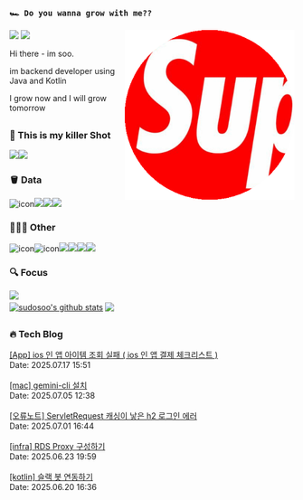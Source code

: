 ### `🏎️ Do you wanna grow with me??` 
<img src="/images/profileSudoSoo.png" width="300" height="300"  align='right'/>
<a href="https://soobysu.tistory.com/"><img src="https://img.shields.io/badge/Tech%20Blog-11B48A?style=flat-square&logo=Blogger&logoColor=white&link=https://soobysu.tistory.com/"/></a>

<a href="https://www.notion.so/sudosoo/a7bae94c1caf4239bb49d45f434ab271">
<img src="https://img.shields.io/badge/Notion-000000?style=flat-square&logo=notion&logoColor=white&link=https://www.notion.so/sudosoo/a7bae94c1caf4239bb49d45f434ab271"/></a>

Hi there - im soo. 

im backend developer using Java and Kotlin

I grow now and I will grow tomorrow
##
### 🎲 This is my killer Shot
<img src="https://img.shields.io/badge/Java-007396?style=flat&logo=OpenJDK&logoColor=white"/><img src="https://img.shields.io/badge/kotlin-7F52FF?style=flat&logo=kotlin&logoColor=white"/>

### 🪣 Data
<img src="https://techstack-generator.vercel.app/mysql-icon.svg" alt="icon" width="43" style="width: 43px; height: 43px; margin-right: 0px; margin-bottom: 0px;" /><img src="https://img.shields.io/badge/postgreSQL-4169E1?style=flat&logo=postgresql&logoColor=white"/><img src="https://img.shields.io/badge/redis-DC382D?style=flat&logo=redis&logoColor=white"/><img src="https://img.shields.io/badge/elastic%20stack-005571?style=flat&logo=elasticstack&logoColor=white"/>

### 🧚🏻‍♂️ Other
<img src="https://techstack-generator.vercel.app/docker-icon.svg" alt="icon" width="43" height="43"/><img src="https://techstack-generator.vercel.app/aws-icon.svg" alt="icon" width="43" style="width: 43px; height: 43px;"/><img src="https://img.shields.io/badge/NGINX-009639?style=flat&logo=NGINX&logoColor=ffffff"><img src="https://img.shields.io/badge/github-181717?style=flat&logo=github&logoColor=white"><img src="https://img.shields.io/badge/synology-181717?style=flat&logo=synology&logoColor=#B5B5B6"><img src="https://img.shields.io/badge/jenkins-000000?style=flat&logo=jenkins&logoColor=white"/>

### 🔍 Focus
<img src="https://img.shields.io/badge/apache%20kafka-231F20?style=flat&logo=apachekafka&logoColor=white"/>

<br/>
<a href="https://github.com/sudosoo"><img align="center" style="height:180px" src="https://github-readme-stats.vercel.app/api?username=sudosoo&rank_icon=github&show_icons=true&include_all_commits=true&hide_border=true&icon_color=ffffff&bg_color=00000000&text_bold=true&title_color=ffffff" alt="sudosoo's github stats" /></a>
<a href="https://github.com/sudosoo"><img align="center" style="height:180px" src="https://github-readme-stats.vercel.app/api/top-langs/?username=sudosoo&layout=compact&hide_border=true&title_color=ffffff&bg_color=00000000" /></a> 

##














































































































































































































































































































































































































































































































































































































































































































































































































































































































































































































































































































































































































































































































































































































































































































































































































































































































































































































































































































































































































































































































































































































































































































































































































































































































































































































































































































































































































































































































































































































































































































































































































































































































































































































































































































































































































































































































































































































































































































































































































































































































































































































































































































































































































































































































































































































































































































































































































































































































































































































































































































































































































































































































































































































































































































































































































































































































































### 🔥 Tech Blog
<a href="https://soobysu.tistory.com/227">[App] ios 인 앱 아이템 조회 실패 ( ios 인 앱 결제 체크리스트 )</a></br>Date: 2025.07.17 15:51</br></br><a href="https://soobysu.tistory.com/226">[mac] gemini-cli 설치</a></br>Date: 2025.07.05 12:38</br></br><a href="https://soobysu.tistory.com/225">[오류노트] ServletRequest 캐싱이 낳은 h2 로그인 에러</a></br>Date: 2025.07.01 16:44</br></br><a href="https://soobysu.tistory.com/224">[infra] RDS Proxy 구성하기</a></br>Date: 2025.06.23 19:59</br></br><a href="https://soobysu.tistory.com/223">[kotlin] 슬랙 봇 연동하기</a></br>Date: 2025.06.20 16:36</br></br>
